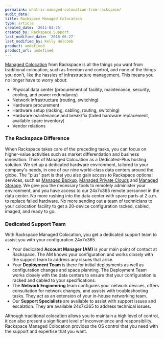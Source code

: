 ```yaml
---
permalink: what-is-managed-colocation-from-rackspace/
audit_date:
title: Rackspace Managed Colocation
type: article
created_date: '2011-03-25'
created_by: Rackspace Support
last_modified_date: '2016-06-27'
last_modified_by: Kelly Holcomb
product: undefined
product_url: undefined
---
```


[Managed Colocation](https://www.rackspace.com/dedicated-servers/colocation)
from Rackspace is all the things you want from traditional
colocation, such as freedom and control, and none of the things you
don't, like the hassles of infrastructure management. This means you no
longer have to worry about:

-   Physical data center (procurement of facility, maintenance,
    security, cooling, and power redundancy)
-   Network infrastructure (routing, switching)
-   Hardware procurement
-   Hardware setup (racking, cabling, routing, switching)
-   Hardware maintenance and break/fix (failed hardware replacement,
    available spare inventory)
-   Vendor relations

### The Rackspace Difference

When Rackspace takes care of the preceding tasks, you can focus on higher-value activities such as market differentiation and business innovation. Think of Managed Colocation as a Dedicated-Plus hosting solution. We set up a dedicated hardware environment, tailored to your company's needs, in one of our nine world-class data centers around the globe. The "plus" part is that you also gain access to Rackspace optional services, such as [Managed Backup](http://www.rackspace.com/managed_hosting/services/storage/managedbackup.php), [Managed Private Clouds](http://www.rackspace.com/managed_hosting/private_cloud/index.php) and [Managed Storage](http://www.rackspace.com/managed_hosting/services/storage/index.php). We give you the necessary tools to remotely administer your environment, and you have access to our 24x7x365 remote personnel in the data center. No more rushing into the data center with spare parts at 2 a.m. to replace failed hardware. No more sending out a team of technicians to your colocation facility to get a 20-device configuration racked, cabled, imaged, and ready to go.

### Dedicated Support Team

With Rackspace Managed Colocation, you get a dedicated support team to assist you with your configuration 24x7x365.

-   Your dedicated **Account Manager (AM)** is your main point of
    contact at Rackspace. The AM knows your configuration and works
    closely with the support team to address any issues that arise.
-   Your **Deployment Team** is there for initial deployments as well as
    configuration changes and space planning. The Deployment Team works
    closely with the data centers to ensure that your configuration is
    racked and cabled to your specifications.
-   The **Network Engineering** team configures your network devices,
    offers consultation for network changes, and assists with
    troubleshooting tasks. They act as an extension of your in-house
    networking team.
-   Our **Support Specialists** are available to assist with support
    issues and escalation. They are available 24x7x365 to address
    technical issues.

Although traditional colocation allows you to maintain a high level of
control, it can also present a significant level of inconvenience and
responsibility. Rackspace Managed Colocation provides the OS control that you
need with the support and expertise that you want.
